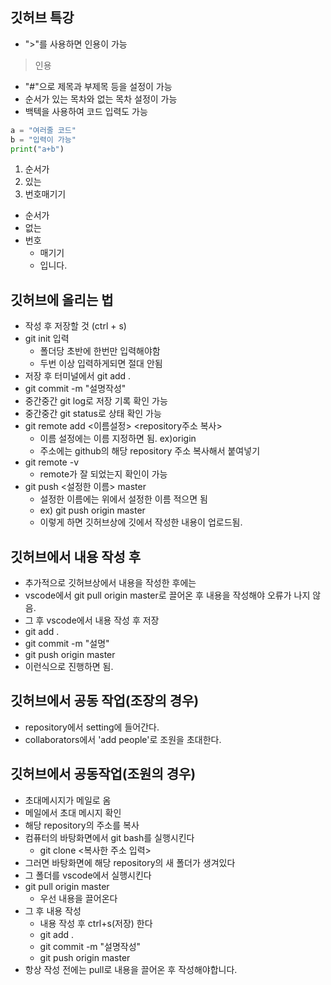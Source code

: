 ## 깃허브 특강
- ">"를 사용하면 인용이 가능
>인용
- "#"으로 제목과 부제목 등을 설정이 가능
- 순서가 있는 목차와 없는 목차 설정이 가능
- 백텍을 사용하여 코드 입력도 가능
``` python
a = "여러줄 코드"
b = "입력이 가능"
print("a+b")
```

1. 순서가
2. 있는
3. 번호매기기

- 순서가
- 없는
- 번호
  - 매기기
  - 입니다.

## 깃허브에 올리는 법
- 작성 후 저장할 것 (ctrl + s)
- git init 입력
  - 폴더당 초반에 한번만 입력해야함
  - 두번 이상 입력하게되면 절대 안됨
- 저장 후 터미널에서 git add .
- git commit -m "설명작성"
- 중간중간 git log로 저장 기록 확인 가능
- 중간중간 git status로 상태 확인 가능
- git remote add <이름설정> <repository주소 복사>
  - 이름 설정에는 이름 지정하면 됨. ex)origin
  - 주소에는 github의 해당 repository 주소 복사해서 붙여넣기
- git remote -v
  - remote가 잘 되었는지 확인이 가능 
- git push <설정한 이름> master
  - 설정한 이름에는 위에서 설정한 이름 적으면 됨
  - ex) git push origin master
  - 이렇게 하면 깃허브상에 깃에서 작성한 내용이 업로드됨.

## 깃허브에서 내용 작성 후
- 추가적으로 깃허브상에서 내용을 작성한 후에는
- vscode에서 git pull origin master로 끌어온 후 내용을 작성해야 오류가 나지 않음.
- 그 후 vscode에서 내용 작성 후 저장
- git add .
- git commit -m "설명"
- git push origin master
- 이런식으로 진행하면 됨.

## 깃허브에서 공동 작업(조장의 경우)
- repository에서 setting에 들어간다.
- collaborators에서 'add people'로 조원을 초대한다.

## 깃허브에서 공동작업(조원의 경우)
- 초대메시지가 메일로 옴
- 메일에서 초대 메시지 확인
- 해당 repository의 주소를 복사
- 컴퓨터의 바탕화면에서 git bash를 실행시킨다
  - git clone <복사한 주소 입력>
- 그러면 바탕화면에 해당 repository의 새 폴더가 생겨있다
- 그 폴더를 vscode에서 실행시킨다
- git pull origin master
  - 우선 내용을 끌어온다
- 그 후 내용 작성
  - 내용 작성 후 ctrl+s(저장) 한다
  - git add .
  - git commit -m "설명작성"
  - git push origin master
- 항상 작성 전에는 pull로 내용을 끌어온 후 작성해야합니다.
